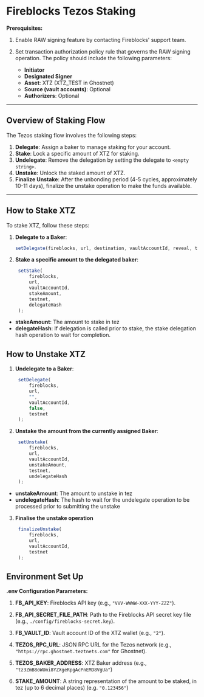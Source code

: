 # Fireblocks Tezos Staking

**Prerequisites:** 

1. Enable RAW signing feature by contacting Fireblocks' support team.

2. Set transaction authorization policy rule that governs the RAW signing operation. The policy should include the following parameters:
    - **Initiator**
    - **Designated Signer**
    - **Asset**: XTZ (XTZ_TEST in Ghostnet)
    - **Source (vault accounts)**: Optional
    - **Authorizers**: Optional

---

## Overview of Staking Flow

The Tezos staking flow involves the following steps:

1. **Delegate**: Assign a baker to manage staking for your account.
2. **Stake**: Lock a specific amount of XTZ for staking.
3. **Undelegate**: Remove the delegation by setting the delegate to `<empty string>`.
4. **Unstake**: Unlock the staked amount of XTZ.
5. **Finalize Unstake**: After the unbonding period (4-5 cycles, approximately 10-11 days), finalize the unstake operation to make the funds available.

---

## How to Stake XTZ

To stake XTZ, follow these steps:

1. **Delegate to a Baker**:
   ```typescript
   setDelegate(fireblocks, url, destination, vaultAccountId, reveal, testnet);


2. **Stake a specific amount to the delegated baker**:
   ```typescript
    setStake(
        fireblocks, 
        url, 
        vaultAccountId, 
        stakeAmount, 
        testnet, 
        delegateHash
    );

- **stakeAmount**: The amount to stake in tez 
- **delegateHash**: If delegation is called prior to stake, the stake delegation hash operation to wait for completion.

## How to Unstake XTZ

1. **Undelegate to a Baker**:
   ```typescript
    setDelegate(
        fireblocks, 
        url, 
        "", 
        vaultAccountId, 
        false, 
        testnet
    );

2. **Unstake the amount from the currently assigned Baker**:
   ```typescript
    setUnstake(
        fireblocks, 
        url, 
        vaultAccountId, 
        unstakeAmount, 
        testnet, 
        undelegateHash
    );

- **unstakeAmount**: The amount to unstake in tez 
- **undelegateHash**: The hash to wait for the undelegate operation to be processed prior to submitting the unstake

3. **Finalise the unstake operation**
   ```typescript
    finalizeUnstake(
        fireblocks, 
        url, 
        vaultAccountId, 
        testnet
    );


## Environment Set Up
**.env Configuration Parameters:**

1. **FB_API_KEY**: Fireblocks API key (e.g., `"VVV-WWWW-XXX-YYY-ZZZ"`).

2. **FB_API_SECRET_FILE_PATH**: Path to the Fireblocks API secret key file (e.g., `./config/fireblocks-secret.key`).

3. **FB_VAULT_ID**: Vault account ID of the XTZ wallet (e.g., `"2"`).

4. **TEZOS_RPC_URL**: JSON RPC URL for the Tezos network (e.g., `"https://rpc.ghostnet.teztnets.com"` for Ghostnet).

5. **TEZOS_BAKER_ADDRESS**: XTZ Baker address (e.g., `"tz3ZmB8oWUmi8YZXgeRpgAcPnEMD8VgUa"`)

6. **STAKE_AMOUNT**: A string representation of the amount to be staked, in tez (up to 6 decimal places) (e.g. `"0.123456"`)